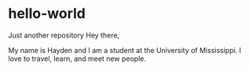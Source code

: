 # hello-world
Just another repository
Hey there, 

My name is Hayden and I am a student at the University of Mississippi. I love to travel, learn, and meet new people. 
